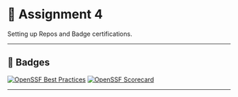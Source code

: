 # 🌟 Assignment 4
Setting up Repos and Badge certifications. 

---



## 🏅 **Badges**
[![OpenSSF Best Practices](https://www.bestpractices.dev/projects/10313/badge)](https://www.bestpractices.dev/projects/10313)
[![OpenSSF Scorecard](https://api.scorecard.dev/projects/github.com/KarmaDoesIt/CyberSecurityAssignment4/badge)](https://scorecard.dev/viewer/?uri=github.com/KarmaDoesIt/CyberSecurityAssignment4)
  

---
